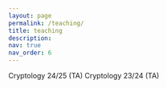```yaml
---
layout: page
permalink: /teaching/
title: teaching
description: 
nav: true
nav_order: 6
---
```


Cryptology 24/25 (TA)
Cryptology 23/24 (TA)


